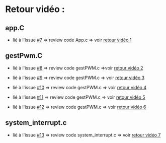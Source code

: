 # Retour vidéo : 
## app.C 
- lié à l'issue [#7](https://github.com/santivaliante/TP1_PWM_AD/issues/7) => review code App.c => voir [retour vidéo 1](https://www.swisstransfer.com/d/db6c0cb2-981b-466c-869e-59bb94e7b4eb)

## gestPwm.C
- lié à l'issue [#8](https://github.com/santivaliante/TP1_PWM_AD/issues/8) => review code gestPWM.c =>voir [retour vidéo 2](https://www.swisstransfer.com/d/a14a046e-b33a-47f8-ac0a-11bb50c111f9)

- lié à l'issue [#9](https://github.com/santivaliante/TP1_PWM_AD/issues/9) => review code gestPWM.c => voir [retour vidéo 3](https://www.swisstransfer.com/d/10c3ba7e-d25d-4c45-bd3d-583f8751390d)

- lié à l'issue [#10](https://github.com/santivaliante/TP1_PWM_AD/issues/10) => review code gestPWM.c => voir [retour vidéo 4](https://www.swisstransfer.com/d/9ec8b1e0-64ae-4cad-978e-d1ed486b1e33)

- lié à l'issue [#11](https://github.com/santivaliante/TP1_PWM_AD/issues/11) => review code gestPWM.c => voir [retour vidéo 5](https://www.swisstransfer.com/d/e4b26af3-0fc8-4d53-a99a-af2d98acd8f6)

- lié à l'issue [#12](https://github.com/santivaliante/TP1_PWM_AD/issues/12) => review code gestPWM.c => voir [retour vidéo 6](https://www.swisstransfer.com/d/237f51f5-7055-4c37-8863-d0ffd33266a3)

## system_interrupt.c 
- lié à l'issue [#13](https://github.com/santivaliante/TP1_PWM_AD/issues/13) => review code system_interrupt.c  => voir [retour vidéo 7](https://www.swisstransfer.com/d/181b522c-9c1f-44e8-8733-e1ef11c9ecea)
